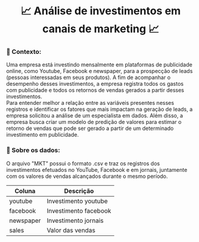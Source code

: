 <h1 align="center"> 📈  Análise de investimentos em canais de marketing 📈 </h1>

### 🎯 Contexto:

  Uma empresa está investindo mensalmente em plataformas de publicidade online, como Youtube, Facebook e newspaper, para a prospecção de leads (pessoas interessadas em seus produtos). A fim de acompanhar o desempenho desses investimentos, a empresa registra todos os gastos com publicidade e todos os retornos de vendas gerados a partir desses investimentos.  
  Para entender melhor a relação entre as variáveis presentes nesses registros e identificar os fatores que mais impactam na geração de leads, a empresa solicitou a análise de um especialista em dados. Além disso, a empresa busca criar um modelo de predição de valores para estimar o retorno de vendas que pode ser gerado a partir de um determinado investimento em publicidade.  

### 🎲 Sobre os dados:

  O arquivo "MKT" possui o formato .csv e traz os registros dos investimentos efetuados no YouTube, Facebook e em jornais, juntamente com os valores de vendas alcançados durante o mesmo período.


|  Coluna   |       Descrição        |
|-----------|------------------------|
|  youtube  | Investimento youtube   |
| facebook	| Investimento facebook  |
| newspaper	| Investimento jornais   |
|   sales   | Valor das vendas       |
